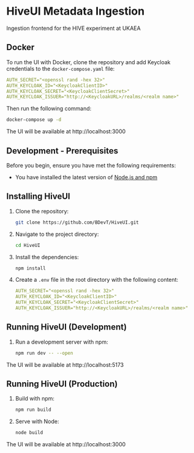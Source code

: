 # HiveUI Metadata Ingestion

Ingestion frontend for the HIVE experiment at UKAEA

## Docker

To run the UI with Docker, clone the repository and add Keycloak credentials to the `docker-compose.yaml` file:

```yaml
AUTH_SECRET="<openssl rand -hex 32>"
AUTH_KEYCLOAK_ID="<KeycloakClientID>"
AUTH_KEYCLOAK_SECRET="<KeycloakClientSecret>"
AUTH_KEYCLOAK_ISSUER="http://<KeycloakURL>/realms/<realm name>"
```

Then run the following command:

```sh
docker-compose up -d
```

The UI will be available at http://localhost:3000

## Development - Prerequisites

Before you begin, ensure you have met the following requirements:

- You have installed the latest version of [Node.js and npm](https://nodejs.org/en/download/)

## Installing HiveUI

1. Clone the repository:

   ```sh
   git clone https://github.com/BDevT/HiveUI.git
   ```

2. Navigate to the project directory:

   ```sh
   cd HiveUI
   ```

3. Install the dependencies:
   ```sh
   npm install
   ```

4. Create a `.env` file in the root directory with the following content:

   ```yaml
   AUTH_SECRET="<openssl rand -hex 32>"
   AUTH_KEYCLOAK_ID="<KeycloakClientID>"
   AUTH_KEYCLOAK_SECRET="<KeycloakClientSecret>"
   AUTH_KEYCLOAK_ISSUER="http://<KeycloakURL>/realms/<realm name>"
   ```
   
## Running HiveUI (Development)

1. Run a development server with npm:
   ```sh
   npm run dev -- --open
   ```

The UI will be available at http://localhost:5173

## Running HiveUI (Production)

1. Build with npm:
   ```sh
   npm run build
   ```
2. Serve with Node:
   ```sh
   node build
   ```

The UI will be available at http://localhost:3000
